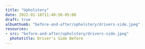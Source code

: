 ```yaml
---
title: "Upholstery"
date: 2022-01-16T11:49:58-05:00
draft: true
albumthumb: "before-and-after/upholstery/drivers-side.jpeg"
resources:
- src: "before-and-after/upholstery/drivers-side.jpeg"
  phototitle: Driver's Side Before
---
```


